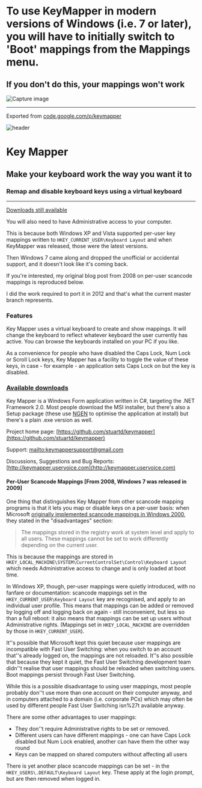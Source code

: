 # **To use KeyMapper in modern versions of Windows (i.e. 7 or later), you will have to initially switch to 'Boot' mappings from the Mappings menu.**

## **If you don't do this, your mappings won't work**

![Capture image](https://github.com/stuartd/keymapper/blob/develop/Capture.PNG)

* * *

Exported from [code.google.com/p/keymapper](http://code.google.com/p/keymapper)

![header](http://justkeepswimming.net/keymapper/images/kmheader.png)

# Key Mapper

## Make your keyboard work the way you want it to

### Remap and disable keyboard keys using a virtual keyboard

* * *

[Downloads still available](https://code.google.com/p/keymapper/downloads/list)


You will also need to have Administrative access to your computer.

This is because both Windows XP and Vista supported per-user key mappings written to `HKEY_CURRENT_USER\Keyboard Layout` and when KeyMapper was released, those were the latest versions.

Then Windows 7 came along and dropped the unofficial or accidental support, and it doesn't look like it's coming back.

If you're interested, my original blog post from 2008 on per-user scancode mappings is reproduced below.

I did the work required to port it in 2012 and that's what the current master branch represents.

### Features

Key Mapper uses a virtual keyboard to create and show mappings. It will change the keyboard to reflect whatever keyboard the user currently has active. You can browse the keyboards installed on your PC if you like.

As a convenience for people who have disabled the Caps Lock, Num Lock or Scroll Lock keys, Key Mapper has a facility to toggle the value of these keys, in case - for example - an application sets Caps Lock on but the key is disabled.

### [Available downloads](https://code.google.com/p/keymapper/downloads/list)

Key Mapper is a Windows Form application written in C#, targeting the .NET Framework 2.0\. Most people download the MSI installer, but there's also a Setup package (these use [NGEN](http://msdn.microsoft.com/en-us/library/6t9t5wcf(VS.80).aspx) to optimise the application at install) but there's a plain .exe version as well.

Project home page: [https://github.com/stuartd/keymapper](https://github.com/stuartd/keymapper)

Support: [mailto:keymappersupport@gmail.com](mailto:keymappersupport@gmail.com)

Discussions, Suggestions and Bug Reports: [http://keymapper.uservoice.com](http://keymapper.uservoice.com)

#### Per-User Scancode Mappings [From 2008, Windows 7 was released in 2009]

One thing that distinguishes Key Mapper from other scancode mapping programs is that it lets you map or disable keys on a per-user basis: when Microsoft [originally implemented scancode mappings in Windows 2000](http://www.microsoft.com/whdc/archive/w2kscan-map.mspx), they stated in the "disadvantages" section:

> The mappings stored in the registry work at system level and apply to all users. These mappings cannot be set to work differently depending on the current user.

This is because the mappings are stored in `HKEY_LOCAL_MACHINE\SYSTEM\CurrentControlSet\Control\Keyboard Layout` which needs Administrative access to change and is only loaded at boot time.

In Windows XP, though, per-user mappings were quietly introduced, with no fanfare or documentation: scancode mappings set in the `HKEY_CURRENT_USER\Keyboard Layout` key are recognised, and apply to an individual user profile. This means that mappings can be added or removed by logging off and logging back on again - still inconvenient, but less so than a full reboot: it also means that mappings can be set up users without Administrative rights. (Mappings set in `HKEY_LOCAL_MACHINE` are overridden by those in `HKEY_CURRENT_USER`).

It''s possible that Microsoft kept this quiet because user mappings are incompatible with Fast User Switching: when you switch to an account that''s already logged on, the mappings are not reloaded. It''s also possible that because they kept it quiet, the Fast User Switching development team didn''t realise that user mappings should be reloaded when switching users. Boot mappings persist through Fast User Switching.

While this is a possible disadvantage to using user mappings, most people probably don''t use more than one account on their computer anyway, and in computers attached to a domain (i.e. corporate PCs) which may often be used by different people Fast User Switching isn%27t available anyway.

There are some other advantages to user mappings:

*   They don''t require Administrative rights to be set or removed.
*   Different users can have different mappings - one can have Caps Lock disabled but Num Lock enabled, another can have them the other way round
*   Keys can be mapped on shared computers without affecting all users

There is yet another place scancode mappings can be set - in the `HKEY_USERS\.DEFAULT\Keyboard Layout` key. These apply at the login prompt, but are then removed when logged in.
